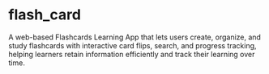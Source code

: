 # flash_card
A web-based Flashcards Learning App that lets users create, organize, and study flashcards with interactive card flips, search, and progress tracking, helping learners retain information efficiently and track their learning over time.
